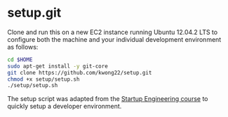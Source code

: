 setup.git
=========
Clone and run this on a new EC2 instance running Ubuntu 12.04.2 LTS to
configure both the machine and your individual development environment as
follows:

```sh
cd $HOME
sudo apt-get install -y git-core
git clone https://github.com/kwong22/setup.git
chmod +x setup/setup.sh
./setup/setup.sh   
```

The setup script was adapted from the [Startup Engineering course](https://www.coursera.org/course/startup) to quickly setup a developer environment.
